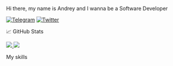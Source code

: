<!-- Description -->

Hi there, my name is Andrey and I wanna be a Software Developer
<!-- Badges -->
[![Telegram](https://img.shields.io/static/v1?logo=Telegram&logoColor=26A5E4&message=Profile&label=Telegram)](https://t.me/ctrelecs_ondrey)
[![Twitter](https://img.shields.io/static/v1?logo=Twitter&label=Twitter&message=Profile)](https://twitter.com/CtrlOndrey)
<!-- Stats -->
:chart_with_upwards_trend: GitHub Stats

<a href="https://github.com/AndreyKaBelka">
  <img style="display: inline-block; margin-left: auto; margin-right: auto"  src="https://github-readme-stats.vercel.app/api/top-langs/?username=AndreyKaBelka&theme=dracula&hide_border=true&langs_count=4&hide=C%23" />
</a>
<a href="https://github.com/AndreyKaBelka">
  <img style="display: inline-block; margin-left: auto; margin-right: auto" src="https://github-readme-stats.vercel.app/api?username=AndreyKaBelka&show_icons=true&hide_title=false&theme=dracula&count_private=true&hide_border=true&line_height=27"/>
</a>

<!-- Skills -->
My skills
